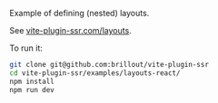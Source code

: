 Example of defining (nested) layouts.

See [vite-plugin-ssr.com/layouts](https://vite-plugin-ssr.com/layouts).

To run it:

```bash
git clone git@github.com:brillout/vite-plugin-ssr
cd vite-plugin-ssr/examples/layouts-react/
npm install
npm run dev
```
